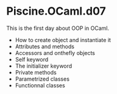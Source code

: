 # Piscine.OCaml.d07

This is the first day about OOP in OCaml.

* How to create object and instantiate it
* Attributes and methods
* Accessors and onthefly objects
* Self keyword
* The initializer keyword
* Private methods
* Parametrized classes
* Functionnal classes
